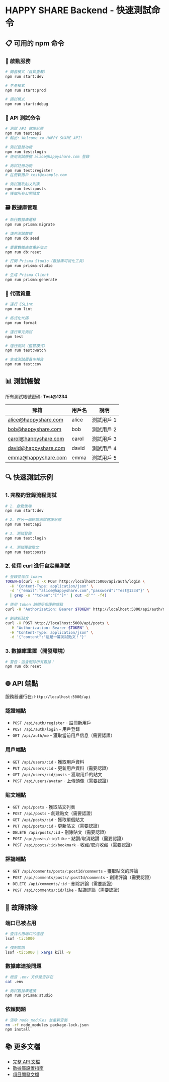 # HAPPY SHARE Backend - 快速測試命令

## 📋 可用的 npm 命令

### 🚀 啟動服務

```bash
# 開發模式（自動重載）
npm run start:dev

# 生產模式
npm run start:prod

# 調試模式
npm run start:debug
```

### 🧪 API 測試命令

```bash
# 測試 API 健康狀態
npm run test:api
# 輸出: Welcome to HAPPY SHARE API!

# 測試登錄功能
npm run test:login
# 使用測試帳號 alice@happyshare.com 登錄

# 測試註冊功能
npm run test:register
# 註冊新用戶 test@example.com

# 測試獲取貼文列表
npm run test:posts
# 獲取所有公開貼文
```

### 🗃️ 數據庫管理

```bash
# 執行數據庫遷移
npm run prisma:migrate

# 填充測試數據
npm run db:seed

# 重置數據庫並重新填充
npm run db:reset

# 打開 Prisma Studio（數據庫可視化工具）
npm run prisma:studio

# 生成 Prisma Client
npm run prisma:generate
```

### 🧹 代碼質量

```bash
# 運行 ESLint
npm run lint

# 格式化代碼
npm run format

# 運行單元測試
npm test

# 運行測試（監聽模式）
npm run test:watch

# 生成測試覆蓋率報告
npm run test:cov
```

## 📊 測試帳號

所有測試帳號密碼: **Test@1234**

| 郵箱 | 用戶名 | 說明 |
|------|--------|------|
| alice@happyshare.com | alice | 測試用戶 1 |
| bob@happyshare.com | bob | 測試用戶 2 |
| carol@happyshare.com | carol | 測試用戶 3 |
| david@happyshare.com | david | 測試用戶 4 |
| emma@happyshare.com | emma | 測試用戶 5 |

## 🔍 快速測試示例

### 1. 完整的登錄流程測試

```bash
# 1. 啟動後端
npm run start:dev

# 2. 在另一個終端測試健康狀態
npm run test:api

# 3. 測試登錄
npm run test:login

# 4. 測試獲取貼文
npm run test:posts
```

### 2. 使用 curl 進行自定義測試

```bash
# 登錄並保存 token
TOKEN=$(curl -s -X POST http://localhost:5000/api/auth/login \
  -H 'Content-Type: application/json' \
  -d '{"email":"alice@happyshare.com","password":"Test@1234"}' \
  | grep -o '"token":"[^"]*' | cut -d'"' -f4)

# 使用 token 訪問受保護的端點
curl -H "Authorization: Bearer $TOKEN" http://localhost:5000/api/auth/me

# 創建新貼文
curl -X POST http://localhost:5000/api/posts \
  -H "Authorization: Bearer $TOKEN" \
  -H "Content-Type: application/json" \
  -d '{"content":"這是一篇測試貼文！"}'
```

### 3. 數據庫重置（開發環境）

```bash
# 警告：這會刪除所有數據！
npm run db:reset
```

## 🌐 API 端點

服務器運行在: `http://localhost:5000/api`

### 認證端點
- `POST /api/auth/register` - 註冊新用戶
- `POST /api/auth/login` - 用戶登錄
- `GET /api/auth/me` - 獲取當前用戶信息（需要認證）

### 用戶端點
- `GET /api/users/:id` - 獲取用戶資料
- `PUT /api/users/:id` - 更新用戶資料（需要認證）
- `GET /api/users/:id/posts` - 獲取用戶的貼文
- `POST /api/users/avatar` - 上傳頭像（需要認證）

### 貼文端點
- `GET /api/posts` - 獲取貼文列表
- `POST /api/posts` - 創建貼文（需要認證）
- `GET /api/posts/:id` - 獲取單個貼文
- `PUT /api/posts/:id` - 更新貼文（需要認證）
- `DELETE /api/posts/:id` - 刪除貼文（需要認證）
- `POST /api/posts/:id/like` - 點讚/取消點讚（需要認證）
- `POST /api/posts/:id/bookmark` - 收藏/取消收藏（需要認證）

### 評論端點
- `GET /api/comments/posts/:postId/comments` - 獲取貼文的評論
- `POST /api/comments/posts/:postId/comments` - 創建評論（需要認證）
- `DELETE /api/comments/:id` - 刪除評論（需要認證）
- `POST /api/comments/:id/like` - 點讚評論（需要認證）

## 🐛 故障排除

### 端口已被占用
```bash
# 查找占用端口的進程
lsof -ti:5000

# 強制關閉
lsof -ti:5000 | xargs kill -9
```

### 數據庫連接問題
```bash
# 檢查 .env 文件是否存在
cat .env

# 測試數據庫連接
npm run prisma:studio
```

### 依賴問題
```bash
# 清除 node_modules 並重新安裝
rm -rf node_modules package-lock.json
npm install
```

## 📚 更多文檔

- [完整 API 文檔](./API_TESTING.md)
- [數據庫設置指南](./MONGODB_SETUP.md)
- [項目開發文檔](../docs/開發文件.md)
